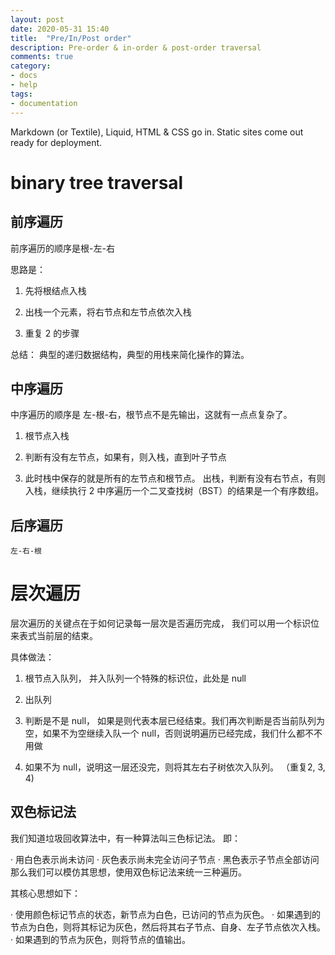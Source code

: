 ```yaml
---
layout: post
date: 2020-05-31 15:40
title:  "Pre/In/Post order"
description: Pre-order & in-order & post-order traversal
comments: true
category: 
- docs
- help
tags:
- documentation
---
```


Markdown (or Textile), Liquid, HTML & CSS go in. Static sites come out ready for deployment.

# binary tree traversal

## 前序遍历
	
前序遍历的顺序是根-左-右

思路是：

1. 先将根结点入栈

2. 出栈一个元素，将右节点和左节点依次入栈

3. 重复 2 的步骤

总结： 典型的递归数据结构，典型的用栈来简化操作的算法。

<!--more-->
## 中序遍历
中序遍历的顺序是 左-根-右，根节点不是先输出，这就有一点点复杂了。

1. 根节点入栈

2. 判断有没有左节点，如果有，则入栈，直到叶子节点

3. 此时栈中保存的就是所有的左节点和根节点。
出栈，判断有没有右节点，有则入栈，继续执行 2
中序遍历一个二叉查找树（BST）的结果是一个有序数组。
## 后序遍历
`左-右-根`

# 层次遍历
层次遍历的关键点在于如何记录每一层次是否遍历完成， 我们可以用一个标识位来表式当前层的结束。

具体做法：

1. 根节点入队列， 并入队列一个特殊的标识位，此处是 null

2. 出队列

3. 判断是不是 null， 如果是则代表本层已经结束。我们再次判断是否当前队列为空，如果不为空继续入队一个 null，否则说明遍历已经完成，我们什么都不不用做

4. 如果不为 null，说明这一层还没完，则将其左右子树依次入队列。
（重复2, 3, 4)

## 双色标记法

我们知道垃圾回收算法中，有一种算法叫三色标记法。 即：

· 用白色表示尚未访问
· 灰色表示尚未完全访问子节点
· 黑色表示子节点全部访问
那么我们可以模仿其思想，使用双色标记法来统一三种遍历。

其核心思想如下：

· 使用颜色标记节点的状态，新节点为白色，已访问的节点为灰色。
· 如果遇到的节点为白色，则将其标记为灰色，然后将其右子节点、自身、左子节点依次入栈。
· 如果遇到的节点为灰色，则将节点的值输出。
